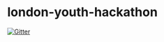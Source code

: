 # london-youth-hackathon

[![Gitter](https://badges.gitter.im/andrewMacmurray/london-youth-hackathon.svg)](https://gitter.im/andrewMacmurray/london-youth-hackathon?utm_source=badge&utm_medium=badge&utm_campaign=pr-badge&utm_content=badge)